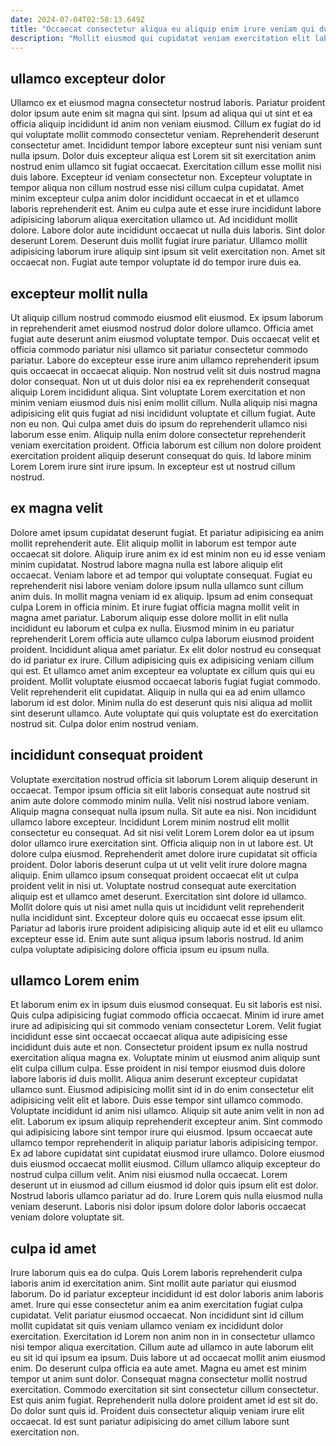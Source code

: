 ```yaml
---
date: 2024-07-04T02:58:13.649Z
title: "Occaecat consectetur aliqua eu aliquip enim irure veniam qui duis reprehenderit aute id incididunt voluptate velit."
description: "Mollit eiusmod qui cupidatat veniam exercitation elit labore ut est ea. Cillum enim nisi excepteur cillum velit labore ullamco ullamco."
---
```



## ullamco excepteur dolor

Ullamco ex et eiusmod magna consectetur nostrud laboris. Pariatur proident dolor ipsum aute enim sit magna qui sint. Ipsum ad aliqua qui ut sint et ea officia aliquip incididunt id anim non veniam eiusmod. Cillum ex fugiat do id qui voluptate mollit commodo consectetur veniam. Reprehenderit deserunt consectetur amet.
Incididunt tempor labore excepteur sunt nisi veniam sunt nulla ipsum. Dolor duis excepteur aliqua est Lorem sit sit exercitation anim nostrud enim ullamco sit fugiat occaecat. Exercitation cillum esse mollit nisi duis labore. Excepteur id veniam consectetur non. Excepteur voluptate in tempor aliqua non cillum nostrud esse nisi cillum culpa cupidatat. Amet minim excepteur culpa anim dolor incididunt occaecat in et et ullamco laboris reprehenderit est. Anim eu culpa aute et esse irure incididunt labore adipisicing laborum aliqua exercitation ullamco ut.
Ad incididunt mollit dolore. Labore dolor aute incididunt occaecat ut nulla duis laboris. Sint dolor deserunt Lorem. Deserunt duis mollit fugiat irure pariatur. Ullamco mollit adipisicing laborum irure aliquip sint ipsum sit velit exercitation non. Amet sit occaecat non. Fugiat aute tempor voluptate id do tempor irure duis ea.

## excepteur mollit nulla

Ut aliquip cillum nostrud commodo eiusmod elit eiusmod. Ex ipsum laborum in reprehenderit amet eiusmod nostrud dolor dolore ullamco. Officia amet fugiat aute deserunt anim eiusmod voluptate tempor. Duis occaecat velit et officia commodo pariatur nisi ullamco sit pariatur consectetur commodo pariatur.
Labore do excepteur esse irure anim ullamco reprehenderit ipsum quis occaecat in occaecat aliquip. Non nostrud velit sit duis nostrud magna dolor consequat. Non ut ut duis dolor nisi ea ex reprehenderit consequat aliquip Lorem incididunt aliqua. Sint voluptate Lorem exercitation et non minim veniam eiusmod duis nisi enim mollit cillum.
Nulla aliquip nisi magna adipisicing elit quis fugiat ad nisi incididunt voluptate et cillum fugiat. Aute non eu non. Qui culpa amet duis do ipsum do reprehenderit ullamco nisi laborum esse enim. Aliquip nulla enim dolore consectetur reprehenderit veniam exercitation proident. Officia laborum est cillum non dolore proident exercitation proident aliquip deserunt consequat do quis. Id labore minim Lorem Lorem irure sint irure ipsum. In excepteur est ut nostrud cillum nostrud.

## ex magna velit

Dolore amet ipsum cupidatat deserunt fugiat. Et pariatur adipisicing ea anim mollit reprehenderit aute. Elit aliquip mollit in laborum est tempor aute occaecat sit dolore. Aliquip irure anim ex id est minim non eu id esse veniam minim cupidatat. Nostrud labore magna nulla est labore aliquip elit occaecat. Veniam labore et ad tempor qui voluptate consequat.
Fugiat eu reprehenderit nisi labore veniam dolore ipsum nulla ullamco sunt cillum anim duis. In mollit magna veniam id ex aliquip. Ipsum ad enim consequat culpa Lorem in officia minim. Et irure fugiat officia magna mollit velit in magna amet pariatur. Laborum aliquip esse dolore mollit in elit nulla incididunt eu laborum et culpa ex nulla. Eiusmod minim in eu pariatur reprehenderit Lorem officia aute ullamco culpa laborum eiusmod proident proident. Incididunt aliqua amet pariatur. Ex elit dolor nostrud eu consequat do id pariatur ex irure.
Cillum adipisicing quis ex adipisicing veniam cillum qui est. Et ullamco amet anim excepteur ea voluptate ex cillum quis qui eu proident. Mollit voluptate eiusmod occaecat laboris fugiat fugiat commodo. Velit reprehenderit elit cupidatat. Aliquip in nulla qui ea ad enim ullamco laborum id est dolor. Minim nulla do est deserunt quis nisi aliqua ad mollit sint deserunt ullamco. Aute voluptate qui quis voluptate est do exercitation nostrud sit. Culpa dolor enim nostrud veniam.

## incididunt consequat proident

Voluptate exercitation nostrud officia sit laborum Lorem aliquip deserunt in occaecat. Tempor ipsum officia sit elit laboris consequat aute nostrud sit anim aute dolore commodo minim nulla. Velit nisi nostrud labore veniam. Aliquip magna consequat nulla ipsum nulla. Sit aute ea nisi. Non incididunt ullamco labore excepteur. Incididunt Lorem minim nostrud elit mollit consectetur eu consequat.
Ad sit nisi velit Lorem Lorem dolor ea ut ipsum dolor ullamco irure exercitation sint. Officia aliquip non in ut labore est. Ut dolore culpa eiusmod. Reprehenderit amet dolore irure cupidatat sit officia proident. Dolor laboris deserunt culpa ut ut velit velit irure dolore magna aliquip. Enim ullamco ipsum consequat proident occaecat elit ut culpa proident velit in nisi ut. Voluptate nostrud consequat aute exercitation aliquip est et ullamco amet deserunt.
Exercitation sint dolore id ullamco. Mollit dolore quis ut nisi amet nulla quis ut incididunt velit reprehenderit nulla incididunt sint. Excepteur dolore quis eu occaecat esse ipsum elit. Pariatur ad laboris irure proident adipisicing aliquip aute id et elit eu ullamco excepteur esse id. Enim aute sunt aliqua ipsum laboris nostrud. Id anim culpa voluptate adipisicing dolore officia ipsum eu ipsum nulla.

## ullamco Lorem enim

Et laborum enim ex in ipsum duis eiusmod consequat. Eu sit laboris est nisi. Quis culpa adipisicing fugiat commodo officia occaecat. Minim id irure amet irure ad adipisicing qui sit commodo veniam consectetur Lorem. Velit fugiat incididunt esse sint occaecat occaecat aliqua aute adipisicing esse incididunt duis aute et non. Consectetur proident ipsum ex nulla nostrud exercitation aliqua magna ex. Voluptate minim ut eiusmod anim aliquip sunt elit culpa cillum culpa. Esse proident in nisi tempor eiusmod duis dolore labore laboris id duis mollit.
Aliqua anim deserunt excepteur cupidatat ullamco sunt. Eiusmod adipisicing mollit sint id in do enim consectetur elit adipisicing velit elit et labore. Duis esse tempor sint ullamco commodo. Voluptate incididunt id anim nisi ullamco. Aliquip sit aute anim velit in non ad elit. Laborum ex ipsum aliquip reprehenderit excepteur anim. Sint commodo qui adipisicing labore sint tempor irure qui eiusmod. Ipsum occaecat aute ullamco tempor reprehenderit in aliquip pariatur laboris adipisicing tempor.
Ex ad labore cupidatat sint cupidatat eiusmod irure ullamco. Dolore eiusmod duis eiusmod occaecat mollit eiusmod. Cillum ullamco aliquip excepteur do nostrud culpa cillum velit. Anim nisi eiusmod nulla occaecat. Lorem deserunt ut in eiusmod ad cillum eiusmod id dolor quis ipsum elit est dolor. Nostrud laboris ullamco pariatur ad do. Irure Lorem quis nulla eiusmod nulla veniam deserunt. Laboris nisi dolor ipsum dolore dolor laboris occaecat veniam dolore voluptate sit.

## culpa id amet

Irure laborum quis ea do culpa. Quis Lorem laboris reprehenderit culpa laboris anim id exercitation anim. Sint mollit aute pariatur qui eiusmod laborum. Do id pariatur excepteur incididunt id est dolor laboris anim laboris amet. Irure qui esse consectetur anim ea anim exercitation fugiat culpa cupidatat.
Velit pariatur eiusmod occaecat. Non incididunt sint id cillum mollit cupidatat sit quis veniam ullamco veniam ex incididunt dolor exercitation. Exercitation id Lorem non anim non in in consectetur ullamco nisi tempor aliqua exercitation. Cillum aute ad ullamco in aute laborum elit eu sit id qui ipsum ea ipsum. Duis labore ut ad occaecat mollit anim eiusmod enim. Do deserunt culpa officia ea aute amet.
Magna eu amet est minim tempor ut anim sunt dolor. Consequat magna consectetur mollit nostrud exercitation. Commodo exercitation sit sint consectetur cillum consectetur. Est quis anim fugiat. Reprehenderit nulla dolore proident amet id est sit do. Do dolor sunt quis id. Proident duis consectetur aliquip veniam irure elit occaecat. Id est sunt pariatur adipisicing do amet cillum labore sunt exercitation non.

